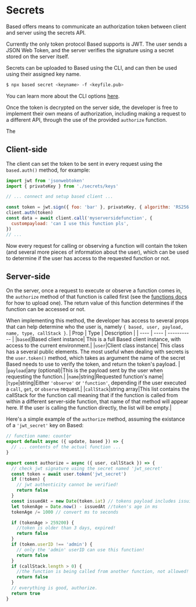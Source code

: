 # Secrets

Based offers means to communicate an authorization token between client and server using the secrets API.

Currently the only token protocol Based supports is JWT. The user sends a JSON Web Token, and the server verifies the signature using a secret stored on the server itself.

Secrets can be uploaded to Based using the CLI, and can then be used using their assigned key name.

```sh
$ npx based secret <keyname> -f <keyfile.pub>
```

You can learn more about the CLI options [here](cli.md).

Once the token is decrypted on the server side, the developer is free to implement their own means of authorization, including making a request to a different API, through the use of the provided `authorize` function.

The

## Client-side

The client can set the token to be sent in every request using the `based.auth()` method, for example:

```js
import jwt from 'jsonwebtoken'
import { privateKey } from './secrets/keys'

// ... connect and setup based client ...

const token = jwt.sign({ foo: 'bar' }, privateKey, { algorithm: 'RS256' })
client.auth(token)
const data = await client.call('myserversidefunction', {
  custompayload: 'can I use this function pls',
})
// ...
```

Now every request for calling or observing a function will contain the token (and several more pieces of information about the user), which can be used to determine if the user has access to the requested function or not.

## Server-side

On the server, once a request to execute or observe a function comes in, the `authorize` method of that function is called first (see the [functions docs](functions.md) for how to upload one). The return value of this function determines if the function can be accessed or not.

When implementing this method, the developer has access to several props that can help determine who the user is, namely `{ based, user, payload, name, type, callStack }`.
| Prop | Type | Description |
| ---- | ---- | ----------- |
|`based`|Based client instance| This is a full Based client instance, with access to the current environment.|
|`user`|Client class instance| This class has a several public elements. The most useful when dealing with secrets is the `user.token()` method, which takes as argument the name of the secret Based needs to use to verify the token, and return the token's payload. |
|`payload`|any (optional)|This is the payload sent by the user when requesting the function.|
|`name`|string|Requested function's name|
|`type`|string|Either `'observe'` or `'function'`, depending if the user executed a `call`, `get`, or `observe` request.|
|`callStack`|string array|This list contains the callStack for the function call meaning that if the function is called from within a different server-side function, that name of that method will appear here. If the user is calling the function directly, the list will be empty.|

Here's a simple example of the `authorize` method, assuming the existance of a `'jwt_secret'` key on Based:

```js
// function name: counter
export default async ({ update, based }) => {
  // ... contents of the actual function ...
}

export const authorize = async ({ user, callStack }) => {
  // check jwt signature using the secret named 'jwt_secret'
  const token = await user.token('jwt_secret')
  if (!token) {
    // jwt authenticity cannot be verified!
    return false
  }
  const issuedAt = new Date(token.iat) // tokens payload includes issuing time
  let tokenAge = Date.now() - issuedAt //token's age in ms
  tokenAge /= 1000 // convert ms to seconds

  if (tokenAge > 259200) {
    //token is older than 3 days, expired!
    return false
  }
  if (token.userID !== 'admin') {
    // only the 'admin' userID can use this function!
    return false
  }
  if (callStack.length > 0) {
    //the function is being called from another function, not allowed!
    return false
  }
  // everything is good, authorize.
  return true
}
```
